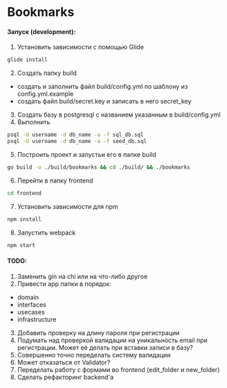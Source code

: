 # Bookmarks

#### Запуск (development):
1. Установить зависимости с помощью Glide
```bash
glide install
```
2. Создать папку build
  * создать и заполнить файл build/config.yml по шаблону из config.yml.example
  * создать файл build/secret.key и записать в него secret_key
3. Создать базу в postgresql с названием указанным в build/config.yml
4. Выполнить
```bash
psql -U username -d db_name -a -f sql_db.sql
psql -U username -d db_name -a -f seed_db.sql
```
5. Построить проект и запустьи его в папке build
```bash
go build -o ./build/bookmarks && cd ./build/ && ./bookmarks
```
6. Перейти в папку frontend
```bash
cd frontend
```
7. Установить зависимости для npm
```bash
npm install
```
8. Запустить webpack
```bash
npm start
```


#### TODO:
1. Заменить gin на chi или на что-либо другое
2. Привести app папки в порядок:
  * domain
  * interfaces
  * usecases
  * infrastructure

3. Добавить проверку на длину пароля при регистрации
4. Подумать над проверкой валидации на уникальность email при регистрации. Может её делать при вставки записи в базу?
5. Совершенно точно переделать систему валидации
6. Может отказаться от Validator?
7. Переделать работу с формами во frontend (edit_folder и new_folder)
8. Сделать рефакторинг backend'а